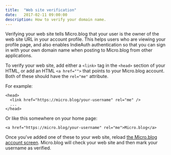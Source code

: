 ```yaml
---
title:  "Web site verification"
date:   2017-02-11 09:00:00
description: How to verify your domain name.
---
```


Verifying your web site tells Micro.blog that your user is the owner of the web site URL in your account profile. This helps users who are viewing your profile page, and also enables IndieAuth authentication so that you can sign in with your own domain name when posting to Micro.blog from other applications.

To verify your web site, add either a `<link>` tag in the `<head>` section of your HTML, or add an HTML `<a href="">` that points to your Micro.blog account. Both of these should have the `rel="me"` attribute.

For example:

```
<head>
  <link href="https://micro.blog/your-username" rel="me" />
  ...
</head>
```

Or like this somewhere on your home page:

```
<a href="https://micro.blog/your-username" rel="me">Micro.blog</a>
```

Once you've added one of these to your web site, reload [the Micro.blog account screen](https://micro.blog/account). Micro.blog will check your web site and then mark your username as verified.